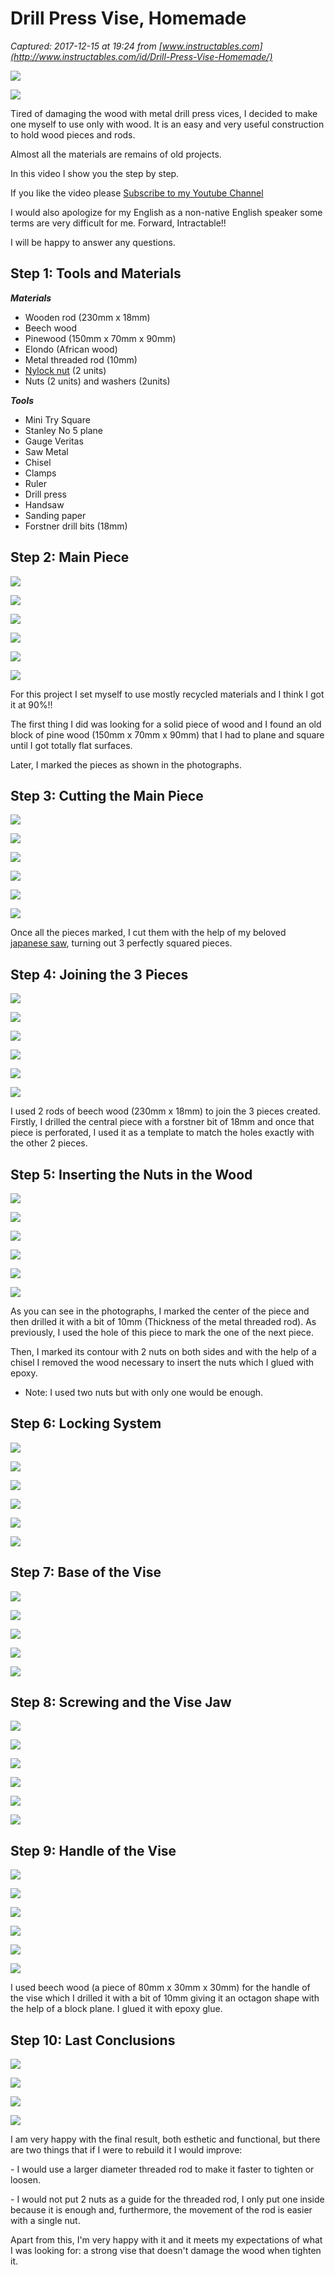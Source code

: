 # Drill Press Vise, Homemade

_Captured: 2017-12-15 at 19:24 from [www.instructables.com](http://www.instructables.com/id/Drill-Press-Vise-Homemade/)_

![](https://cdn.instructables.com/FLQ/LTD3/JAWU83KB/FLQLTD3JAWU83KB.MEDIUM.jpg)

![](https://cdn.instructables.com/FHP/Q7DU/JAWTYPWV/FHPQ7DUJAWTYPWV.MEDIUM.jpg)

Tired of damaging the wood with metal drill press vices, I decided to make one myself to use only with wood. It is an easy and very useful construction to hold wood pieces and rods.

Almost all the materials are remains of old projects.

In this video I show you the step by step.

If you like the video please [Subscribe to my Youtube Channel](https://www.youtube.com/channel/UCKqedAub4fQCzHhhL5Kxo8w)

I would also apologize for my English as a non-native English speaker some terms are very difficult for me. Forward, Intractable!!

I will be happy to answer any questions.

## Step 1: Tools and Materials

**_Materials_**

  * Wooden rod (230mm x 18mm) 
  * Beech wood 
  * Pinewood (150mm x 70mm x 90mm) 
  * Elondo (African wood) 
  * Metal threaded rod (10mm) 
  * [Nylock nut](http://amzn.to/2A6Tf6p) (2 units) 
  * Nuts (2 units) and washers (2units) 

**_Tools_**

  * Mini Try Square 
  * Stanley No 5 plane 
  * Gauge Veritas 
  * Saw Metal 
  * Chisel 
  * Clamps 
  * Ruler 
  * Drill press 
  * Handsaw 
  * Sanding paper 
  * Forstner drill bits (18mm) 

## Step 2: Main Piece

![](https://cdn.instructables.com/FMF/PJ0A/JAWTYLK9/FMFPJ0AJAWTYLK9.MEDIUM.jpg)

![](https://cdn.instructables.com/FBK/C7V5/JAWTYM6P/FBKC7V5JAWTYM6P.SMALL.jpg)

![](https://cdn.instructables.com/FAH/SM4V/JAWTYM8S/FAHSM4VJAWTYM8S.SMALL.jpg)

![](https://cdn.instructables.com/FZ4/LY7G/JAWTYMAU/FZ4LY7GJAWTYMAU.SMALL.jpg)

![](https://cdn.instructables.com/FI4/8Z3J/JAWTYMLX/FI48Z3JJAWTYMLX.SMALL.jpg)

![](https://cdn.instructables.com/FRB/F93Q/JAWTYMRI/FRBF93QJAWTYMRI.SMALL.jpg)

For this project I set myself to use mostly recycled materials and I think I got it at 90%!!

The first thing I did was looking for a solid piece of wood and I found an old block of pine wood (150mm x 70mm x 90mm) that I had to plane and square until I got totally flat surfaces.

Later, I marked the pieces as shown in the photographs.

## Step 3: Cutting the Main Piece

![](https://cdn.instructables.com/FPO/Z5LX/JAWTYMZZ/FPOZ5LXJAWTYMZZ.MEDIUM.jpg)

![](https://cdn.instructables.com/FFW/KSJF/JAWTYN2R/FFWKSJFJAWTYN2R.SMALL.jpg)

![](https://cdn.instructables.com/FQ2/ILT3/JAWTYN5J/FQ2ILT3JAWTYN5J.SMALL.jpg)

![](https://cdn.instructables.com/FZY/8QPZ/JAWTYN5K/FZY8QPZJAWTYN5K.SMALL.jpg)

![](https://cdn.instructables.com/FEV/Y8JI/JAWTYN8C/FEVY8JIJAWTYN8C.SMALL.jpg)

![](https://cdn.instructables.com/FS2/8C3W/JAWTYNDW/FS28C3WJAWTYNDW.SMALL.jpg)

Once all the pieces marked, I cut them with the help of my beloved [japanese saw](http://amzn.to/2xqcpFj), turning out 3 perfectly squared pieces.

## Step 4: Joining the 3 Pieces

![](https://cdn.instructables.com/F8E/FJ0M/JAWTYNLJ/F8EFJ0MJAWTYNLJ.MEDIUM.jpg)

![](https://cdn.instructables.com/F2L/N8YX/JAWTYNOB/F2LN8YXJAWTYNOB.SMALL.jpg)

![](https://cdn.instructables.com/FV2/T25E/JAWTYNOD/FV2T25EJAWTYNOD.SMALL.jpg)

![](https://cdn.instructables.com/FDL/OVBZ/JAWTYNT6/FDLOVBZJAWTYNT6.SMALL.jpg)

![](https://cdn.instructables.com/F6E/3J2D/JAWTYNT7/F6E3J2DJAWTYNT7.SMALL.jpg)

![](https://cdn.instructables.com/FMR/S3RV/JAWTYNYR/FMRS3RVJAWTYNYR.SMALL.jpg)

I used 2 rods of beech wood (230mm x 18mm) to join the 3 pieces created. Firstly, I drilled the central piece with a forstner bit of 18mm and once that piece is perforated, I used it as a template to match the holes exactly with the other 2 pieces.

## Step 5: Inserting the Nuts in the Wood

![](https://cdn.instructables.com/FMH/J0T3/JAWTYO9C/FMHJ0T3JAWTYO9C.MEDIUM.jpg)

![](https://cdn.instructables.com/FU8/42LX/JAWTYO9F/FU842LXJAWTYO9F.SMALL.jpg)

![](https://cdn.instructables.com/F50/18L5/JAWTYO9G/F5018L5JAWTYO9G.SMALL.jpg)

![](https://cdn.instructables.com/FSR/63EP/JAWTYO9I/FSR63EPJAWTYO9I.SMALL.jpg)

![](https://cdn.instructables.com/F96/F316/JAWTYO9M/F96F316JAWTYO9M.SMALL.jpg)

![](https://cdn.instructables.com/FRU/9SBM/JAWTYO9P/FRU9SBMJAWTYO9P.SMALL.jpg)

As you can see in the photographs, I marked the center of the piece and then drilled it with a bit of 10mm (Thickness of the metal threaded rod). As previously, I used the hole of this piece to mark the one of the next piece.

Then, I marked its contour with 2 nuts on both sides and with the help of a chisel I removed the wood necessary to insert the nuts which I glued with epoxy.

* Note: I used two nuts but with only one would be enough.

## Step 6: Locking System

![](https://cdn.instructables.com/F21/P8HF/JAWTYOCM/F21P8HFJAWTYOCM.MEDIUM.jpg)

![](https://cdn.instructables.com/F1C/KGVW/JAWTYOEO/F1CKGVWJAWTYOEO.SMALL.jpg)

![](https://cdn.instructables.com/FPC/C08H/JAWTYOES/FPCC08HJAWTYOES.SMALL.jpg)

![](https://cdn.instructables.com/FK5/BKUG/JAWTYOGV/FK5BKUGJAWTYOGV.SMALL.jpg)

![](https://cdn.instructables.com/FKO/2R39/JAWTYOLP/FKO2R39JAWTYOLP.SMALL.jpg)

![](https://cdn.instructables.com/FWA/I5L9/JAWTYONR/FWAI5L9JAWTYONR.SMALL.jpg)

## Step 7: Base of the Vise

![](https://cdn.instructables.com/FCW/N7L9/JAWTYOPU/FCWN7L9JAWTYOPU.MEDIUM.jpg)

![](https://cdn.instructables.com/FBZ/934N/JAWTYOPV/FBZ934NJAWTYOPV.SMALL.jpg)

![](https://cdn.instructables.com/FCH/PDJ9/JAWTYORY/FCHPDJ9JAWTYORY.SMALL.jpg)

![](https://cdn.instructables.com/FUB/Y5EN/JAWTYOU0/FUBY5ENJAWTYOU0.SMALL.jpg)

![](https://cdn.instructables.com/F7I/KYUA/JAWTYOW5/F7IKYUAJAWTYOW5.SMALL.jpg)

## Step 8: Screwing and the Vise Jaw

![](https://cdn.instructables.com/F8R/7PVM/JAWTYOY8/F8R7PVMJAWTYOY8.MEDIUM.jpg)

![](https://cdn.instructables.com/FR9/7F28/JAWTYOY9/FR97F28JAWTYOY9.SMALL.jpg)

![](https://cdn.instructables.com/FNB/BBLA/JAWTYP0B/FNBBBLAJAWTYP0B.SMALL.jpg)

![](https://cdn.instructables.com/FKP/JYWS/JAWTYPSB/FKPJYWSJAWTYPSB.SMALL.jpg)

![](https://cdn.instructables.com/FPS/ARLU/JAWTYP2D/FPSARLUJAWTYP2D.SMALL.jpg)

![](https://cdn.instructables.com/FVA/YKMZ/JAWTYP4G/FVAYKMZJAWTYP4G.SMALL.jpg)

## Step 9: Handle of the Vise

![](https://cdn.instructables.com/FTA/80ZC/JAWTYP6O/FTA80ZCJAWTYP6O.MEDIUM.jpg)

![](https://cdn.instructables.com/F18/46OO/JAWTYPAX/F1846OOJAWTYPAX.SMALL.jpg)

![](https://cdn.instructables.com/FW3/BNXQ/JAWTYPB3/FW3BNXQJAWTYPB3.SMALL.jpg)

![](https://cdn.instructables.com/FG5/JMPN/JAWTYPD5/FG5JMPNJAWTYPD5.SMALL.jpg)

![](https://cdn.instructables.com/FCA/IIXA/JAWTYPF7/FCAIIXAJAWTYPF7.SMALL.jpg)

![](https://cdn.instructables.com/FRV/05CK/JAWTYPF8/FRV05CKJAWTYPF8.SMALL.jpg)

I used beech wood (a piece of 80mm x 30mm x 30mm) for the handle of the vise which I drilled it with a bit of 10mm giving it an octagon shape with the help of a block plane. I glued it with epoxy glue.

## Step 10: Last Conclusions

![](https://cdn.instructables.com/FDF/BZS4/JAWTYPWW/FDFBZS4JAWTYPWW.SMALL.jpg)

![](https://cdn.instructables.com/F5V/FDVV/JAWTYPYY/F5VFDVVJAWTYPYY.SMALL.jpg)

![](https://cdn.instructables.com/FVC/X87Q/JAWTYQ10/FVCX87QJAWTYQ10.SMALL.jpg)

![](https://cdn.instructables.com/FIR/O9W9/JAWTYQ11/FIRO9W9JAWTYQ11.SMALL.jpg)

I am very happy with the final result, both esthetic and functional, but there are two things that if I were to rebuild it I would improve:

\- I would use a larger diameter threaded rod to make it faster to tighten or loosen.

\- I would not put 2 nuts as a guide for the threaded rod, I only put one inside because it is enough and, furthermore, the movement of the rod is easier with a single nut.

Apart from this, I'm very happy with it and it meets my expectations of what I was looking for: a strong vise that doesn't damage the wood when tighten it.

